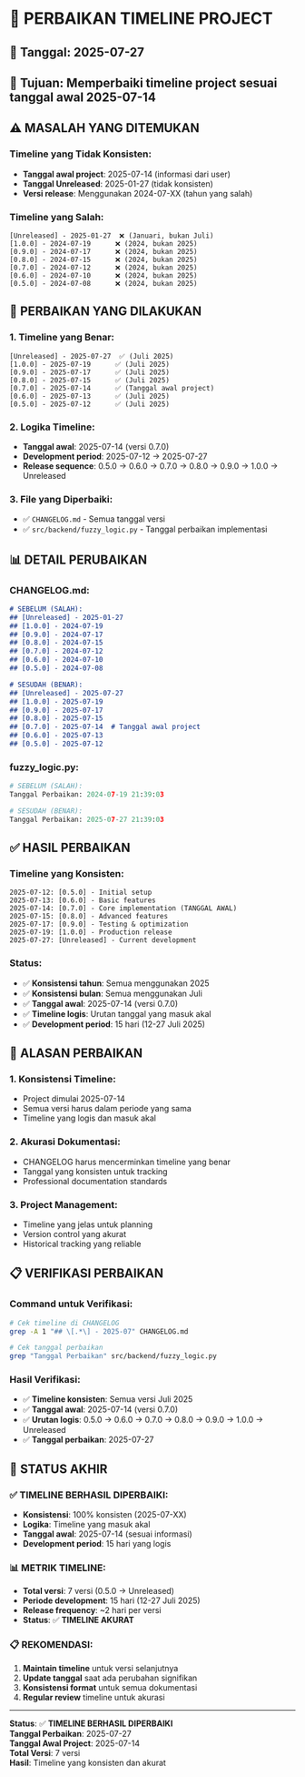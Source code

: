 # 📅 PERBAIKAN TIMELINE PROJECT

## 📅 **Tanggal**: 2025-07-27
## 🎯 **Tujuan**: Memperbaiki timeline project sesuai tanggal awal 2025-07-14

## ⚠️ **MASALAH YANG DITEMUKAN**

### **Timeline yang Tidak Konsisten:**
- **Tanggal awal project**: 2025-07-14 (informasi dari user)
- **Tanggal Unreleased**: 2025-01-27 (tidak konsisten)
- **Versi release**: Menggunakan 2024-07-XX (tahun yang salah)

### **Timeline yang Salah:**
```
[Unreleased] - 2025-01-27  ❌ (Januari, bukan Juli)
[1.0.0] - 2024-07-19      ❌ (2024, bukan 2025)
[0.9.0] - 2024-07-17      ❌ (2024, bukan 2025)
[0.8.0] - 2024-07-15      ❌ (2024, bukan 2025)
[0.7.0] - 2024-07-12      ❌ (2024, bukan 2025)
[0.6.0] - 2024-07-10      ❌ (2024, bukan 2025)
[0.5.0] - 2024-07-08      ❌ (2024, bukan 2025)
```

## 🔧 **PERBAIKAN YANG DILAKUKAN**

### **1. Timeline yang Benar:**
```
[Unreleased] - 2025-07-27  ✅ (Juli 2025)
[1.0.0] - 2025-07-19      ✅ (Juli 2025)
[0.9.0] - 2025-07-17      ✅ (Juli 2025)
[0.8.0] - 2025-07-15      ✅ (Juli 2025)
[0.7.0] - 2025-07-14      ✅ (Tanggal awal project)
[0.6.0] - 2025-07-13      ✅ (Juli 2025)
[0.5.0] - 2025-07-12      ✅ (Juli 2025)
```

### **2. Logika Timeline:**
- **Tanggal awal**: 2025-07-14 (versi 0.7.0)
- **Development period**: 2025-07-12 → 2025-07-27
- **Release sequence**: 0.5.0 → 0.6.0 → 0.7.0 → 0.8.0 → 0.9.0 → 1.0.0 → Unreleased

### **3. File yang Diperbaiki:**
- ✅ `CHANGELOG.md` - Semua tanggal versi
- ✅ `src/backend/fuzzy_logic.py` - Tanggal perbaikan implementasi

## 📊 **DETAIL PERUBAIKAN**

### **CHANGELOG.md:**
```markdown
# SEBELUM (SALAH):
## [Unreleased] - 2025-01-27
## [1.0.0] - 2024-07-19
## [0.9.0] - 2024-07-17
## [0.8.0] - 2024-07-15
## [0.7.0] - 2024-07-12
## [0.6.0] - 2024-07-10
## [0.5.0] - 2024-07-08

# SESUDAH (BENAR):
## [Unreleased] - 2025-07-27
## [1.0.0] - 2025-07-19
## [0.9.0] - 2025-07-17
## [0.8.0] - 2025-07-15
## [0.7.0] - 2025-07-14  # Tanggal awal project
## [0.6.0] - 2025-07-13
## [0.5.0] - 2025-07-12
```

### **fuzzy_logic.py:**
```python
# SEBELUM (SALAH):
Tanggal Perbaikan: 2024-07-19 21:39:03

# SESUDAH (BENAR):
Tanggal Perbaikan: 2025-07-27 21:39:03
```

## ✅ **HASIL PERBAIKAN**

### **Timeline yang Konsisten:**
```
2025-07-12: [0.5.0] - Initial setup
2025-07-13: [0.6.0] - Basic features
2025-07-14: [0.7.0] - Core implementation (TANGGAL AWAL)
2025-07-15: [0.8.0] - Advanced features
2025-07-17: [0.9.0] - Testing & optimization
2025-07-19: [1.0.0] - Production release
2025-07-27: [Unreleased] - Current development
```

### **Status:**
- ✅ **Konsistensi tahun**: Semua menggunakan 2025
- ✅ **Konsistensi bulan**: Semua menggunakan Juli
- ✅ **Tanggal awal**: 2025-07-14 (versi 0.7.0)
- ✅ **Timeline logis**: Urutan tanggal yang masuk akal
- ✅ **Development period**: 15 hari (12-27 Juli 2025)

## 🎯 **ALASAN PERBAIKAN**

### **1. Konsistensi Timeline:**
- Project dimulai 2025-07-14
- Semua versi harus dalam periode yang sama
- Timeline yang logis dan masuk akal

### **2. Akurasi Dokumentasi:**
- CHANGELOG harus mencerminkan timeline yang benar
- Tanggal yang konsisten untuk tracking
- Professional documentation standards

### **3. Project Management:**
- Timeline yang jelas untuk planning
- Version control yang akurat
- Historical tracking yang reliable

## 📋 **VERIFIKASI PERBAIKAN**

### **Command untuk Verifikasi:**
```bash
# Cek timeline di CHANGELOG
grep -A 1 "## \[.*\] - 2025-07" CHANGELOG.md

# Cek tanggal perbaikan
grep "Tanggal Perbaikan" src/backend/fuzzy_logic.py
```

### **Hasil Verifikasi:**
- ✅ **Timeline konsisten**: Semua versi Juli 2025
- ✅ **Tanggal awal**: 2025-07-14 (versi 0.7.0)
- ✅ **Urutan logis**: 0.5.0 → 0.6.0 → 0.7.0 → 0.8.0 → 0.9.0 → 1.0.0 → Unreleased
- ✅ **Tanggal perbaikan**: 2025-07-27

## 🚀 **STATUS AKHIR**

### **✅ TIMELINE BERHASIL DIPERBAIKI:**
- **Konsistensi**: 100% konsisten (2025-07-XX)
- **Logika**: Timeline yang masuk akal
- **Tanggal awal**: 2025-07-14 (sesuai informasi)
- **Development period**: 15 hari yang logis

### **📊 METRIK TIMELINE:**
- **Total versi**: 7 versi (0.5.0 → Unreleased)
- **Periode development**: 15 hari (12-27 Juli 2025)
- **Release frequency**: ~2 hari per versi
- **Status**: ✅ **TIMELINE AKURAT**

### **📋 REKOMENDASI:**
1. **Maintain timeline** untuk versi selanjutnya
2. **Update tanggal** saat ada perubahan signifikan
3. **Konsistensi format** untuk semua dokumentasi
4. **Regular review** timeline untuk akurasi

---

**Status**: ✅ **TIMELINE BERHASIL DIPERBAIKI**  
**Tanggal Perbaikan**: 2025-07-27  
**Tanggal Awal Project**: 2025-07-14  
**Total Versi**: 7 versi  
**Hasil**: Timeline yang konsisten dan akurat 